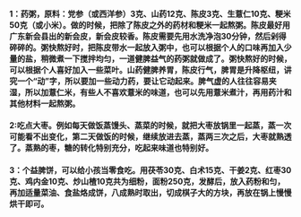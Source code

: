 #### 1：药粥，原料：党参（或西洋参）3克、山药12克、陈皮3克、生薏仁10克、粳米50克（或小米）。做的时候，把除了陈皮之外的药材和粳米一起熬粥。陈皮最好用广东新会县出的新会皮，新会皮较香。陈皮需要先用水洗净泡30分钟，然后剁得碎碎的。粥快熬好时，把陈皮带水一起放入粥中，也可以根据个人的口味再加入少量的盐，稍微煮一下搅拌均匀，一道健脾益气的药粥就做成了。粥快熬好的时候，可以根据个人喜好加入一些菜叶。山药健脾养胃，陈皮行气，脾胃是升降枢纽，讲究一个“动”字，所以要加一些动力药，要让它动起来。脾气虚的人往往容易夹湿，所以加薏仁米，有些人不喜欢薏米的味道，也可以先用薏米煮汁，再用药汁和其他材料一起熬粥。
#### 2:吃点大枣。例如每天做饭蒸馒头、蒸菜的时候，就把大枣放锅里一起蒸，蒸一次可能看不出变化，第二天做饭的时候，继续放进去蒸，蒸两三次之后，大枣就熟透了。蒸熟的枣，糖的转化特别充分，吃起来味道也特别好。
#### 3：个益脾饼，可以给小孩当零食吃。用茯苓30克、白术15克、干姜2克、红枣30克、鸡内金10克、炒山楂10克共为细粉，面粉250克，发酵后，放入药粉和匀，再加适量菜油、食盐烙成饼，八成熟时取出，切成棋子大的方块，再放在锅上慢慢烘干即可。